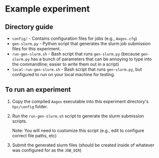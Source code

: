 # Example experiment

## Directory guide

- `config/` - Contains configuration files for jobs (e.g., `Aagos.cfg`)
- `gen-slurm.py` - Python script that generates the slurm job submission files for this experiment.
- `run-gen-slurm.sh` - Bash script that runs `gen-slurm.py` (because `gen-slurm.py` has a bunch of parameters that can be annoying to type into the commandline; easier to write them out in a script)
- `local-run-gen-slurm.sh` - Bash script that runs `gen-slurm.py`, but configured to run on your local machine for testing.

## To run an experiment

1) Copy the compiled `Aagos` executable into this experiment directory's `hpc/config` folder.
2) Run the `run-gen-slurm.sh` script to generate the slurm submission scripts.

    Note: You will need to customize this script (e.g., edit to configure correct file paths, etc)

3) Submit the generated slurm files (should be created inside of whatever was configured for as the `JOB_DIR`)